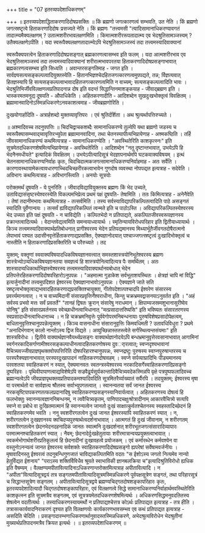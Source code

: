 +++
title = "07 इतरव्यपदेशाधिकरणम्"

+++
॥ इतरव्यपदेशाद्धिताकरणादिदोषप्रसक्तिः ॥ किं ब्रह्मणो जगत्कारणत्वं सम्भवति, उत नेति । किं ब्रह्मणो जगत्स्रष्टृत्वे हिताकरणादिदोषः प्रसज्यते नेति । किं ब्रह्मणः "तत्त्वमसी "त्यादिसामानाधिकरण्यावगतं तादात्म्यमैक्यलक्षणम् ? उतात्मशरीरभावलक्षणमिति । किमात्मशरीररूपतादात्म्य एव भेदश्रुतिसामञ्जस्यम् ? उतैक्यलक्षणेऽपीति । यदा स्वरूपैक्यलक्षणतादात्म्येऽपि भेदश्रुतिसामञ्जस्यं तदा तत्त्वमस्यादिवाक्यानां

स्वरूपैक्यपरत्वेन हिताकरणादिदोषप्रसङ्गात् ब्रह्मकारणत्वासम्भव इति फलम् । यदा आत्मशरीरभाव एव भेदश्रुतिसामञ्जस्यं तदा तत्त्वमस्यादिवाक्यानां शरीरात्मभावपरतया हिताकरणादिदोषप्रसङ्गाभावात् ब्रह्मकारणत्वसम्भव इति सिध्यति । अवान्तरसङ्गतिमाह - जगत इति । सार्वज्ञ्यसत्यसङ्कल्पत्वादियुक्तस्येति - हितानभिज्ञश्चेदहितजगत्कारणत्वमुपपद्यते, तन्न; र्विज्ञत्यवात् हितज्ञस्यापि हि सत्यसङ्कल्पत्वाभावादहितजगत्कारणत्वमिति न वाच्यम्; सत्यसङ्कल्पत्वादिति भावः । भेदश्रुतिभिर्जीवविलक्षणत्वप्रतिपादनान्न दोष इति वदन्तं सिद्धान्तिनमाशङ्कयाह - जीवाद्ब्रह्मण इति । भास्करमतमनूद्य दूषयति - औपाधिकेति । अहितकरणादीति - आदिशब्देन सुखदुःखभोक्तृत्वं विवक्षितम् । ब्रह्मामानवादिनोऽस्मिन्नधिकरणेऽनवकाशत्वमाह - जीवब्रह्मणोरिति ।

दुःखयोगार्हादिति - अत्रार्हशब्दो मुक्तव्यावृत्तिपरः । एवं श्रुतिर्दर्शिता । अथ श्रुत्यर्थापत्तिरुच्यते ।

॥ अश्मादिवच्च तदनुपपत्तिः ॥ चिदचिद्वाचकशब्दैः सामानाधिकरण्ये तुल्येपि यथा ब्रह्मणो जडस्य च स्वरूपैक्यासम्भवाद्य्वावृत्तिरभ्युपेता ब्रह्मामानवादिना, तथा चेतनस्यापीत्यभिप्रायेणाह - अश्मकष्ठिति । तर्हि जीवसामानाधिकरण्यं कथमित्यत्राह - सामानाधिकरण्येति । "अवस्थितेरिति काशकृत्स्नः" इति सूत्रमेतदधिकरणशेषमित्यभिप्रायेणाह - अवस्थितेरिति । आदिशब्देन "नतु दृष्टान्तभावात्, उभयेऽपि हि भेदनैनमधीयते" इत्यादिकं विवक्षितम् । उभयेऽपीत्यादिसूत्रं भेदज्ञापनार्थमपि घटकवाक्यविषयम् । इत्थं चेतनसामानाधिकरण्यनिर्वाहः कृतः, चिदचिदात्मकजगत्सामानाधिकरण्यनिर्वाहमाह - अतः सर्वेति । कारणावस्थायामेकत्वावधारणाच्चिदचिच्छरीरकत्वाभावेन गुणदोष व्यवस्था नोपपद्यत इत्यत्राह - सदेवेति । अविभागः कथमित्यत्राह - अविभागस्त्विति । अनयोः सूत्रयोः

परोक्तमर्थं दूषयति - ये पुनरिति । जीवादविद्यावियुक्तस्य ब्रह्मणः किं भेद उच्यते, उताविद्यासंसृष्टस्येश्वरस्येति विकल्पमभिप्रेत्य प्रथमं पक्षं दूषयति- तेषामिति । ततः किमित्यत्राह - अनेनैवेति । तेषां तदानीमभावः कथमित्यत्राह - तत्सर्वमिति । तस्य सर्वस्याविद्यापरिकल्पितत्वादिति पाठे असङ्गतं स्यादिति पूर्वेणान्वयः । तत्सर्वं ह्यविद्यापरिकल्पितं त्वन्मते इति च पाठोऽस्ति । अविद्यापरिकल्पितस्येश्वरस्य भेद उच्यत इति पक्षं दूषयति - न चाविद्येति । कल्पितभेदो न प्रतिपाद्यते, अकल्पितजीवस्वरूपज्ञानस्य प्रक्रान्तत्वादित्यर्थः । वेदान्तवेद्यत्वमिति समन्वयाध्यायार्थः । स्मृतिन्यायविरोधपरिहार इति द्वितीयाध्यायार्थः । किञ्च तत्त्वमस्यादिवाक्यार्थप्रतिबोधनात् प्रागीश्वरस्य भेदेन प्रतिपद्यमानस्य मिथ्यार्भूतैर्जीवगतदोषैरात्मनो लेपाभावं पश्यत उदासीनवृत्तेर्हिताकरणाद्यप्रसक्तिः, ऐक्यज्ञानोदयात् पश्चाज्जगत्स्रष्टृत्वं दुःखादिभोक्तृत्वं च नास्तीति न हिताकरणादिप्रसक्तिरिति च परैरुच्यते । तद

युक्तम्; वक्तॄणां स्ववाक्यविषयादधिकविषयज्ञानवत्त्वात् समस्तशास्त्रयोनिभूतेश्वरस्य ब्रह्मणः शास्त्रेभ्योऽप्यधिकविषयज्ञानतया सवज्ञत्वं हि शास्त्रयोनित्वादित्यत्र पैः समर्थितम् । अतः शास्त्रादप्यधिकार्थाभिज्ञस्येश्वरस्य तत्त्वमस्यादिवाक्यार्थानवबोधात् भेदेन प्रतिपत्तेरहितकरणादिदोषपरिहारोऽनुपपन्नः । "अहमात्मा गुडाकेश सर्वभूताशयस्थितः । क्षेत्रज्ञं चापि मां विद्धि" इत्यर्जुनादीनां तत्त्वमुपदिशत ईश्वरस्य ऐक्यज्ञानाभावोऽनुपपन्नः । ऐक्यज्ञाने जाते सति स्रष्टृत्वभोक्तृत्वाद्यभावादहितकरणाद्यप्रसक्तिश्चायुक्ता, गीतोपदेशात्पश्चादपि ईश्वरेण संसारस्य प्रवर्त्त्यमानत्वात् । न च वाच्यमिदानीं संसारप्रवृत्तिर्नेश्वराधीना, किन्तु चक्रभ्रमवद्वासनयाऽनुवर्तत इति । "अहं सर्वस्य प्रभवो मत्तः सर्वं प्रवतर्ते" "तानहं द्विषतः क्रूरान् संसारेषु नराधमान् । क्षिपाम्यजस्रमशुभानासुरीष्वेव योनिषु" इति संसारप्रवर्तनस्य स्वेच्छाधीनत्वाभिधानात् "मत्प्रसादात्तरिष्यसि" इति भविष्यतः संसारतरणस्य स्वप्रसादाधीनत्वाभिधानाच्च । न हि चक्रभ्रमनिवृत्तेः पूर्ववेगोपरमनिबन्धनायाः पुरुषविशेषप्रसादोपेक्षत्वम्, बाधितानुवृत्तिश्चानुपपन्नेत्युक्तम् । किञ्च वासनाधीना संसारानुवृत्तिः किमवधिमती ? उतावधिविधुरा ? प्रथमे "अनादिर्भगवान् कालो नान्तोऽस्य द्विज विद्यते । अव्युच्छिन्नास्ततस्त्वेते सर्गस्थित्यन्तसंयमाः" इति शास्त्रविरोधः । द्वितीये वाक्यार्थज्ञानवैयर्थ्यप्रसङ्गः वाक्यार्थज्ञानोदयेऽपि बन्धभ्रमानुवृत्तेरवसानाभावात् आगामिनां स्वर्गनरकादिसर्गाणामीश्वरसङ्कल्पाधीनत्वादहितकरणोषस्य दुवर्ारत्वात्; स्वप्नदृश्यभावानां वैचित्र्यवज्जीवप्राज्ञपृथक्तवोपपत्तिरिति दोषपरिहारश्चानुपपन्नः, स्वप्नद्रष्टुः पुरुषस्य स्वाप्नपुरुषान्तरस्य च परस्परैक्यज्ञानाभावात् परस्परदुःखापादनं नाहितकरणदोषावहम् । स्वप्ने सर्पव्याघ्रादिभिः पीड्यमानस्य परवशतया स्वाहितकरणं न स्यात्, ऐक्यमानवतः स्वतन्त्रस्येश्वरस्य नरकादिसर्गेस्वाहितकरणादिप्रसङ्गो दुष्परिहरः । पृथिवीपापाणत्वाद्यविशेषेऽपि सज्रवैढूर्यसूर्यकान्तादिवैचित्र्यवदेकस्मिन्नपि वृक्षे पत्रपुष्पफलादिवच्च ब्रह्मान्यत्वेऽपि जीवप्राज्ञपृथक्तवप्रतिपादकमश्यादिवदिति सूत्रमितरैर्व्याख्यातं सर्वैरपि । तदयुक्तम्; ईश्वरस्य मृषा वा परमार्थतो वा सार्वज्ञत्य श्रौतस्य सर्वाभ्युपगतत्वात् । स्वानन्यतया सर्वं जानत ईश्वरस्य नरकसृष्टिपापकरणतत्फलप्रदानादिषु स्वाहितकरणप्रसङ्गस्यानिवार्यत्वात् । अहितकरणस्य दोषत्वं हि फलभोक्तुः स्वानन्यत्वज्ञाननिबन्धनम्, न त्ववैचित्र्यकृतम्, पाणिपादचक्षुःश्रोत्रादीनाम् आकारवैचित्र्ये सत्यपि स्वप्ने वा प्रबोधे वा दुःखितमात्मानं हि स्वानन्यत्वेन जानतो दुःखं साक्षात्कुर्वतश्चेतनस्य स्वहस्तादिच्छेदनं हि स्वाहितकरणमेव भवति । ननु स्वशरीरगतत्वेन दुःखं जानत ईश्वरस्यापि स्वाहितकरणं स्यात् । न, शरीरगतत्वेन दुःखज्ञानस्य क्वचिदप्यपुरुषार्थत्वदर्शनाभावात् । आत्मगतं हि दुःखं जीवानाम्, न शरीरगतम् स्वशरीरगतत्वेन छेदनभेदनदहनादिकं जानतः स्वात्मनि दुःखदर्शनात् शरीरभूतजगत्संसारादिव्यापारः परमात्मनश्चाहितकरणं स्यात् । नैवम्; छेदनादेर्दुःखहेतुतायाः शरीरमात्रान्वयप्रयुक्तत्वाभावात् । स्वकर्मभोगार्थशरीरप्रतिकूलत्वं हि छेदनादीनां दुःखावहत्वे प्रयोजकम् । एवं कर्मारब्धेन कर्मवश्येन वा वस्तुनोऽनन्यत्वं जानत ईश्वरस्य सर्वशक्तेः स्वाहितकरणादिदोषप्रसङ्गो ह्यपरेषां सर्वेषामवर्जनीयः । मृषावादिनस्तु ईश्वरत्वं तदनुबन्धिगुणजातं चाविद्याकल्पितमिति वदतः "स ईशोऽस्य जगतो नित्यमेव नान्यो हेतुर्विद्यत ईशनाय" "पराऽस्य शक्तिर्विविधैव श्रूयते स्वाभाविकी ज्ञानबलक्रिया च"इत्यादिश्रुतिविरोधो ह्यधिक इति वैषम्यम् । वैलक्षण्यमपीतावित्यादिनाऽधिकरणान्तरोक्तमित्यत्राह अपीतावित्यादि । न "अपीता"वित्यादिसूत्रद्वयं तत्र सङ्गतमपीतावित्यादिसूत्रमस्मिन्नधिकरणे पूर्वपक्षसूत्रेण सङ्गतं, तथा परिहारसूत्रं च सिद्धान्तसूत्रेण सङ्गतम् । अपीतावित्यादिसूत्रद्वये ब्रह्मण्यचिद्गतदोषशङ्कापरिहारः कृतः, इतरव्यपदेशादित्यादौ चिद्गतदोषशङ्कापरिहारः, एवं विलक्षणत्वे सिद्धे सामानाधिकरण्यनिर्वाहार्थमवस्थितेरिति काशकृत्स्न इति सूत्रमत्रैव सङ्गतम्, एवं सूत्रत्रयमेतदधिकरणशेषमित्यर्थः । अधिकरणसिद्धमनुवदतितस्य शेषत्वेन वदतीत्यर्थः । तस्याधिकरणस्यायमर्थो न प्रतिपाद्यश्चेत्तत्र कोऽर्थः प्रतिपाद्यत इत्यत्राह - तत्र हीति । तत्रासत्कार्यवादनिराकरणं दृश्यत इति विलक्षणयोः कार्यकारणभावसम्भव एव कथं प्रतिपाद्यत इत्यत्राह - असदिति चेदिति । प्रसङ्गादारम्भणाधिकरणार्थानुवादस्तस्मिन्नधिकरणे, अभेदश्रुत्यविरोधेन भेदश्रुतीनां मुख्यार्थप्रतिपादनमत्रैव क्रियत इत्यर्थः । ॥ इतरव्यपदेशाधिकरणम् ॥

